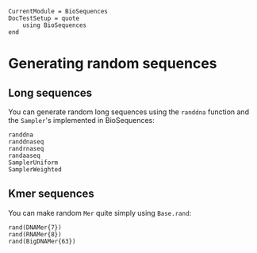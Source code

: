 ```@meta
CurrentModule = BioSequences
DocTestSetup = quote
    using BioSequences
end
```
# Generating random sequences

## Long sequences

You can generate random long sequences using the `randdna` function and the
`Sampler`'s implemented in BioSequences:

```@docs
randdna
randdnaseq
randrnaseq
randaaseq
SamplerUniform
SamplerWeighted
```

## Kmer sequences

You can make random `Mer` quite simply using `Base.rand`:

```@repl
rand(DNAMer{7})
rand(RNAMer{8})
rand(BigDNAMer{63})
```